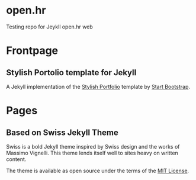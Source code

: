 # open.hr

Testing repo for Jeykll open.hr web

# Frontpage

## Stylish Portolio template for Jekyll

A Jekyll implementation of the [Stylish Portfolio](http://startbootstrap.com/template-overviews/stylish-portfolio/) template by [Start Bootstrap](http://startbootstrap.com/).

# Pages

## Based on Swiss Jekyll Theme

Swiss is a bold Jekyll theme inspired by Swiss design and the works of Massimo Vignelli. This theme lends itself well to sites heavy on written content.

The theme is available as open source under the terms of the [MIT License](http://opensource.org/licenses/MIT).